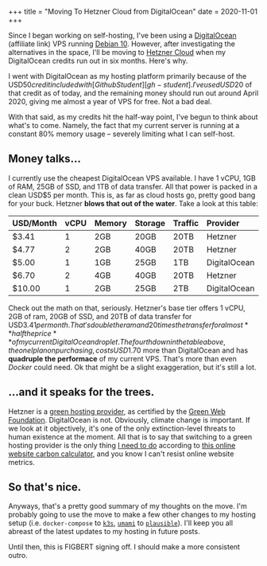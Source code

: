 +++
title = "Moving To Hetzner Cloud from DigitalOcean"
date = 2020-11-01
+++

Since I began working on self-hosting, I've been using a
[DigitalOcean][do] (affiliate link) VPS running [Debian 10][debian].
However, after investigating the alternatives in the space,
I'll be moving to [Hetzner Cloud][hetzner] when my DigitalOcean
credits run out in six months. Here's why.
<!-- more -->

I went with DigitalOcean as my hosting platform primarily because
of the USD$50 credit included with [Github Student][gh-student].
I've used USD$20 of that credit as of today, and the remaining money
should run out around April 2020, giving me almost a year of VPS
for free. Not a bad deal.

With that said, as my credits hit the half-way point, I've begun
to think about what's to come. Namely, the fact that my current
server is running at a constant 80% memory usage – severely
limiting what I can self-host.

## Money talks...

I currently use the cheapest DigitalOcean VPS available. I have
1 vCPU, 1GB of RAM, 25GB of SSD, and 1TB of data transfer. All that
power is packed in a clean USD$5 per month. This is, as far as cloud
hosts go, pretty good bang for your buck. Hetzner **blows that out of
the water**. Take a look at this table:

| **USD/Month** | **vCPU** | **Memory** | **Storage** | **Traffic** | **Provider** |
|:--------------|:---------|:-----------|:------------|:------------|:-------------|
| $3.41 | 1 | 2GB | 20GB | 20TB | Hetzner |
| $4.77 | 2 | 2GB | 40GB | 20TB | Hetzner |
| $5.00 | 1 | 1GB | 25GB | 1TB | DigitalOcean |
| $6.70 | 2 | 4GB | 40GB | 20TB | Hetzner |
| $10.00 | 1 | 2GB | 25GB | 2TB | DigitalOcean |

Check out the math on that, seriously. Hetzner's base tier offers
1 vCPU, 2GB of ram, 20GB of SSD, and 20TB of data transfer for
USD$3.41 per month. That's double the ram and 20 times the transfer
for almost **half the price** of my current DigitalOcean droplet.
The fourth down in the table above, the one I plan on purchasing, costs
USD$1.70 more than DigitalOcean and has **quadruple the performace**
of my current VPS. That's more than even *Docker* could need. Ok that
might be a slight exaggeration, but it's still a lot.

## ...and it speaks for the trees.

Hetzner is a [green hosting provider][green-web-directory], as
certified by the [Green Web Foundation][gwf]. DigitalOcean is not.
Obviously, climate change is important. If we look at it objectively,
it's one of the only extinction-level threats to human existence at
the moment. All that is to say that switching to a green hosting provider
is the only thing [I need to do][my-carbon] according to [this online
website carbon calculator][carbon-calc], and you know I can't resist
online website metrics.

## So that's nice.

Anyways, that's a pretty good summary of my thoughts on the move. I'm
probably going to use the move to make a few other changes to my hosting
setup (i.e. `docker-compose` to [`k3s`][k3s], [`umami`][umami] to
[`plausible`][plausible]). I'll keep you all abreast of the latest updates
to my hosting in future posts.

Until then, this is FIGBERT signing off. I should make a more consistent outro.

[do]: https://m.do.co/c/1f23d011ae24
[debian]: https://www.debian.org/
[hetzner]: https://www.hetzner.com/
[gh-student]: https://education.github.com/pack
[green-web-directory]: https://www.thegreenwebfoundation.org/directory/
[gwf]: https://www.thegreenwebfoundation.org/
[my-carbon]: https://www.websitecarbon.com/website/figbert-com/
[carbon-calc]: https://www.websitecarbon.com/
[k3s]: https://k3s.io/
[umami]: https://umami.is/
[plausible]: https://plausible.io/
